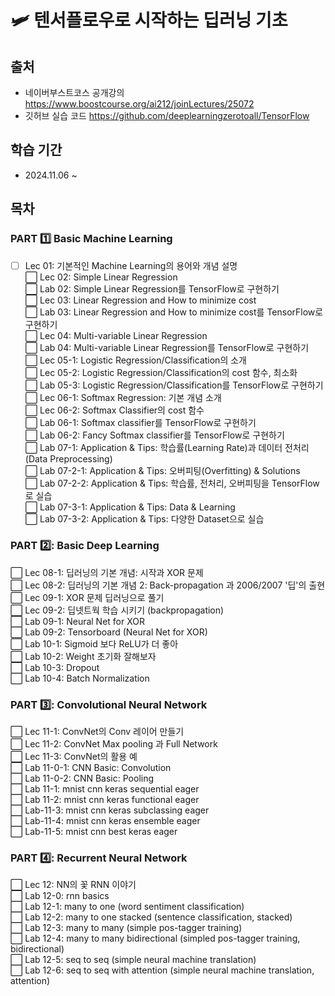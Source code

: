 # 🛩 텐서플로우로 시작하는 딥러닝 기초

## 출처
- 네이버부스트코스 공개강의 https://www.boostcourse.org/ai212/joinLectures/25072
- 깃허브 실습 코드 https://github.com/deeplearningzerotoall/TensorFlow

## 학습 기간
- 2024.11.06 ~

## 목차
### PART 1️⃣ Basic Machine Learning  
- [ ] Lec 01: 기본적인 Machine Learning의 용어와 개념 설명  
⬜ Lec 02: Simple Linear Regression  
⬜ Lab 02: Simple Linear Regression를 TensorFlow로 구현하기  
⬜ Lec 03: Linear Regression and How to minimize cost  
⬜ Lab 03: Linear Regression and How to minimize cost를 TensorFlow로 구현하기  
⬜ Lec 04: Multi-variable Linear Regression  
⬜ Lab 04: Multi-variable Linear Regression를 TensorFlow로 구현하기  
⬜ Lec 05-1: Logistic Regression/Classification의 소개  
⬜ Lec 05-2: Logistic Regression/Classification의 cost 함수, 최소화  
⬜ Lab 05-3: Logistic Regression/Classification를 TensorFlow로 구현하기  
⬜ Lec 06-1: Softmax Regression: 기본 개념 소개  
⬜ Lec 06-2: Softmax Classifier의 cost 함수  
⬜ Lab 06-1: Softmax classifier를 TensorFlow로 구현하기  
⬜ Lab 06-2: Fancy Softmax classifier를 TensorFlow로 구현하기  
⬜ Lab 07-1: Application & Tips: 학습률(Learning Rate)과 데이터 전처리(Data Preprocessing)  
⬜ Lab 07-2-1: Application & Tips: 오버피팅(Overfitting) & Solutions  
⬜ Lab 07-2-2: Application & Tips: 학습률, 전처리, 오버피팅을 TensorFlow로 실습  
⬜ Lab 07-3-1: Application & Tips: Data & Learning  
⬜ Lab 07-3-2: Application & Tips: 다양한 Dataset으로 실습  
  
### PART 2️⃣: Basic Deep Learning  
⬜ Lec 08-1: 딥러닝의 기본 개념: 시작과 XOR 문제  
⬜ Lec 08-2: 딥러닝의 기본 개념 2: Back-propagation 과 2006/2007 '딥'의 출현  
⬜ Lec 09-1: XOR 문제 딥러닝으로 풀기  
⬜ Lec 09-2: 딥넷트웍 학습 시키기 (backpropagation)  
⬜ Lab 09-1: Neural Net for XOR  
⬜ Lab 09-2: Tensorboard (Neural Net for XOR)  
⬜ Lab 10-1: Sigmoid 보다 ReLU가 더 좋아  
⬜ Lab 10-2: Weight 초기화 잘해보자  
⬜ Lab 10-3: Dropout  
⬜ Lab 10-4: Batch Normalization  
  
### PART 3️⃣: Convolutional Neural Network  
⬜ Lec 11-1: ConvNet의 Conv 레이어 만들기  
⬜ Lec 11-2: ConvNet Max pooling 과 Full Network  
⬜ Lec 11-3: ConvNet의 활용 예  
⬜ Lab 11-0-1: CNN Basic: Convolution  
⬜ Lab 11-0-2: CNN Basic: Pooling  
⬜ Lab 11-1: mnist cnn keras sequential eager  
⬜ Lab 11-2: mnist cnn keras functional eager  
⬜ Lab-11-3: mnist cnn keras subclassing eager  
⬜ Lab-11-4: mnist cnn keras ensemble eager  
⬜ Lab-11-5: mnist cnn best keras eager  
  
### PART 4️⃣: Recurrent Neural Network  
⬜ Lec 12: NN의 꽃 RNN 이야기  
⬜ Lab 12-0: rnn basics  
⬜ Lab 12-1: many to one (word sentiment classification)  
⬜ Lab 12-2: many to one stacked (sentence classification, stacked)  
⬜ Lab 12-3: many to many (simple pos-tagger training)  
⬜ Lab 12-4: many to many bidirectional (simpled pos-tagger training, bidirectional)  
⬜ Lab 12-5: seq to seq (simple neural machine translation)  
⬜ Lab 12-6: seq to seq with attention (simple neural machine translation, attention)  

